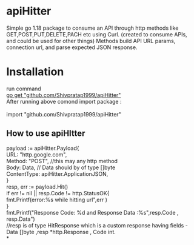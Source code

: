 # apiHitter
Simple go 1.18 package to consume an API through http methods like GET,POST,PUT,DELETE,PACH etc using Curl. (created to consume APIs, and could be used for other things) Methods build API URL params, connection url, and parse expected JSON response.

<h1>Installation</h1>
<p>run command <br>
<a href="github.com/Shivpratap1999/apiHitter">go get "github.com/Shivpratap1999/apiHitter"</a><br>
After running above comond import package :<br><br>
import "github.com/Shivpratap1999/apiHitter"<br>

<h2>How to use apiHItter</h2>
<div>
payload := apiHitter.Payload{<br>
		URL:         "http.google.com", <br>
		Method:      "POST", //this may any http method<br>
		Body:        Data, // Data should by of type []byte<br>
		ContentType: apiHitter.ApplicationJSON,<br>
	}<br>
	resp, err := payload.Hit() <br>
	if err != nil || resp.Code != http.StatusOK{<br>
		fmt.Printf(error:%s while hitting url",err )<br>
	}<br>
  fmt.Printf("Response Code: %d and Response Data :%s",resp.Code , resp.Data")<br>
  //resp is of type HitResponse which is a custom response having fields - Data []byte ,resp *http.Response , Code int.<br>*
  </div>

